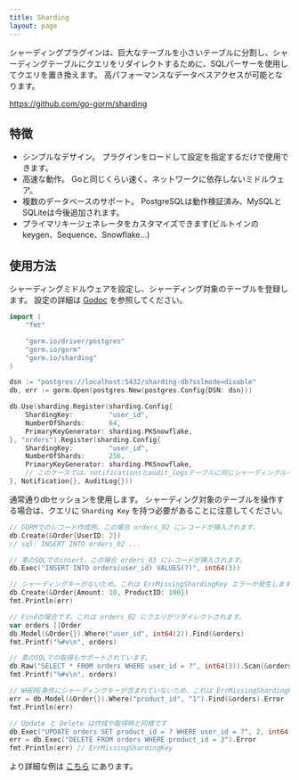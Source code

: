 ```yaml
---
title: Sharding
layout: page
---
```


シャーディングプラグインは、巨大なテーブルを小さいテーブルに分割し、シャーディングテーブルにクエリをリダイレクトするために、SQLパーサーを使用してクエリを置き換えます。 高パフォーマンスなデータベスアクセスが可能となります。

https://github.com/go-gorm/sharding

## 特徴

- シンプルなデザイン。 プラグインをロードして設定を指定するだけで使用できます。
- 高速な動作。 Goと同じくらい速く、ネットワークに依存しないミドルウェア。
- 複数のデータベースのサポート。 PostgreSQLは動作検証済み、MySQLとSQLiteは今後追加されます。
- プライマリキージェネレータをカスタマイズできます(ビルトインのkeygen、Sequence、Snowflake...)

## 使用方法

シャーディングミドルウェアを設定し、シャーディング対象のテーブルを登録します。 設定の詳細は [Godoc](https://pkg.go.dev/github.com/go-gorm/sharding) を参照してください。

```go
import (
    "fmt"

    "gorm.io/driver/postgres"
    "gorm.io/gorm"
    "gorm.io/sharding"
)

dsn := "postgres://localhost:5432/sharding-db?sslmode=disable"
db, err := gorm.Open(postgres.New(postgres.Config{DSN: dsn}))

db.Use(sharding.Register(sharding.Config{
    ShardingKey:         "user_id",
    NumberOfShards:      64,
    PrimaryKeyGenerator: sharding.PKSnowflake,
}, "orders").Register(sharding.Config{
    ShardingKey:         "user_id",
    NumberOfShards:      256,
    PrimaryKeyGenerator: sharding.PKSnowflake,
    // このケースでは、notificationsとaudit_logsテーブルに同じシャーディングルールを適用します。
}, Notification{}, AuditLog{}))
```

通常通りdbセッションを使用します。 シャーディング対象のテーブルを操作する場合は、クエリに `Sharding Key` を持つ必要があることに注意してください。

```go
// GORMでのレコード作成例。この場合 orders_02 にレコードが挿入されます。
db.Create(&Order{UserID: 2})
// sql: INSERT INTO orders_02 ...

// 素のSQLでのinsert。この場合 orders_03 にレコードが挿入されます。
db.Exec("INSERT INTO orders(user_id) VALUES(?)", int64(3))

// シャーディングキーがないため、これは ErrMissingShardingKey エラーが発生します。
db.Create(&Order{Amount: 10, ProductID: 100})
fmt.Println(err)

// Findの場合です。これは orders_02 にクエリがリダイレクトされます。
var orders []Order
db.Model(&Order{}).Where("user_id", int64(2)).Find(&orders)
fmt.Printf("%#v\n", orders)

// 素のSQLでの取得もサポートされています。
db.Raw("SELECT * FROM orders WHERE user_id = ?", int64(3)).Scan(&orders)
fmt.Printf("%#v\n", orders)

// WHERE条件にシャーディングキーが含まれていないため、これは ErrMissingShardingKey エラーが発生します。
err = db.Model(&Order{}).Where("product_id", "1").Find(&orders).Error
fmt.Println(err)

// Update と Delete は作成や取得時と同様です
db.Exec("UPDATE orders SET product_id = ? WHERE user_id = ?", 2, int64(3))
err = db.Exec("DELETE FROM orders WHERE product_id = 3").Error
fmt.Println(err) // ErrMissingShardingKey
```

より詳細な例は [こちら](https://github.com/go-gorm/sharding/tree/main/examples) にあります。
